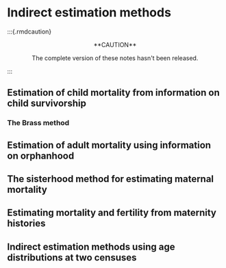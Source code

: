 # Indirect estimation methods

:::{.rmdcaution}
<center>
**CAUTION**

The complete version of these notes hasn't been released.
</center>
:::

## Estimation of child mortality from information on child survivorship

### The Brass method

## Estimation of adult mortality using information on orphanhood

## The sisterhood method for estimating maternal mortality

## Estimating mortality and fertility from maternity histories

## Indirect estimation methods using age distributions at two censuses
